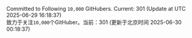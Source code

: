 Committed to Following `10,000` GitHubers. Current: <!-- FOLLOWING_COUNT -->301<!-- FOLLOWING_COUNT --> (Update at UTC <!-- LAST_UPDATED -->2025-06-29 16:18:37<!-- LAST_UPDATED -->)<br>
致力于关注`10,000`个GitHuber。当前：<!-- FOLLOWING_COUNT -->301<!-- FOLLOWING_COUNT --> (更新于北京时间 <!-- LAST_UPDATED_CST -->2025-06-30 00:18:37<!-- LAST_UPDATED_CST -->)
